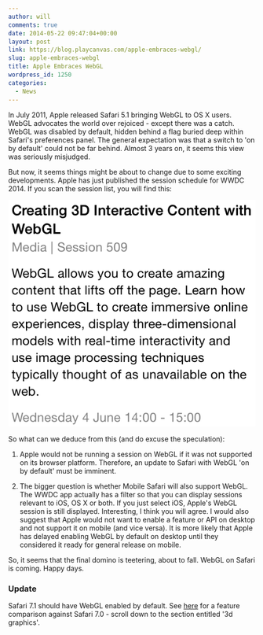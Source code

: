 ```yaml
---
author: will
comments: true
date: 2014-05-22 09:47:04+00:00
layout: post
link: https://blog.playcanvas.com/apple-embraces-webgl/
slug: apple-embraces-webgl
title: Apple Embraces WebGL
wordpress_id: 1250
categories:
  - News
---
```


In July 2011, Apple released Safari 5.1 bringing WebGL to OS X users. WebGL advocates the world over rejoiced - except there was a catch. WebGL was disabled by default, hidden behind a flag buried deep within Safari's preferences panel. The general expectation was that a switch to 'on by default' could not be far behind. Almost 3 years on, it seems this view was seriously misjudged.

But now, it seems things might be about to change due to some exciting developments. Apple has just published the session schedule for WWDC 2014. If you scan the session list, you will find this:

[![WWDC WebGL Session](/assets/media/wwdc-webgl-session.png)](/assets/media/wwdc-webgl-session.png)

So what can we deduce from this (and do excuse the speculation):

1. Apple would not be running a session on WebGL if it was not supported on its browser platform. Therefore, an update to Safari with WebGL 'on by default' must be imminent.

2. The bigger question is whether Mobile Safari will also support WebGL. The WWDC app actually has a filter so that you can display sessions relevant to iOS, OS X or both. If you just select iOS, Apple's WebGL session is still displayed. Interesting, I think you will agree. I would also suggest that Apple would not want to enable a feature or API on desktop and not support it on mobile (and vice versa). It is more likely that Apple has delayed enabling WebGL by default on desktop until they considered it ready for general release on mobile.

So, it seems that the final domino is teetering, about to fall. WebGL on Safari is coming. Happy days.

### Update

Safari 7.1 should have WebGL enabled by default. See [here](http://html5test.com/compare/browser/9b895f1cfb68b0d5/safari-7.0.html) for a feature comparison against Safari 7.0 - scroll down to the section entitled '3d graphics'.
